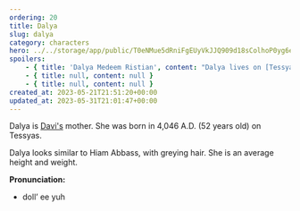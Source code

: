 ```yaml
---
ordering: 20
title: Dalya
slug: dalya
category: characters
hero: ../../storage/app/public/T0eNMue5dRniFgEUyVkJJQ909d18sColhoP0yg6e.jpg
spoilers:
    - { title: 'Dalya Medeem Ristian', content: "Dalya lives on [Tessyas](/category/planets-cities/tessyas) with her husband, [Kymball](/category/characters/kymball). It is unclear what her occupation is. She was born in 4,046 A.D. (52 years old) on Tessyas. She is not [Cat's](/category/characters/cat) mother, only [Davi's](/category/characters/davi).\r\n\r\nDalya looks similar to Hiam Abbass, with greying hair. She is an average height and weight.\r\n\r\n**Pronunciation:**\r\n- doll’ ee yuh\r\n- meh deem’\r\n- riss’ tee en" }
    - { title: null, content: null }
    - { title: null, content: null }
created_at: 2023-05-21T21:51:20+00:00
updated_at: 2023-05-31T21:01:47+00:00
---
```

Dalya is [Davi's](/category/characters/davi) mother. She was born in 4,046 A.D. (52 years old) on Tessyas.

Dalya looks similar to Hiam Abbass, with greying hair. She is an average height and weight.

**Pronunciation:**
- doll’ ee yuh